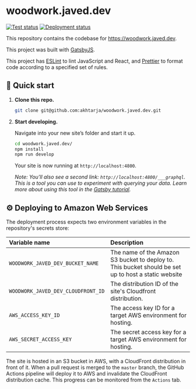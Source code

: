 # woodwork.javed.dev

[![Test status](https://github.com/akhtarja/woodwork.javed.dev/workflows/test/badge.svg)](https://github.com/akhtarja/woodwork.javed.dev/actions)
[![Deployment status](https://github.com/akhtarja/woodwork.javed.dev/workflows/gatsby-deploy/badge.svg)](https://github.com/akhtarja/woodwork.javed.dev/actions)

This repository contains the codebase for https://woodwork.javed.dev.

This project was built with [GatsbyJS](https://www.gatsbyjs.org/).

This project has [ESLint](https://eslint.org/) to lint JavaScript and React, and [Prettier](https://prettier.io/) to format code according to a specified set of rules.

## 🚀 Quick start

1.  **Clone this repo.**

    ```sh
    git clone git@github.com:akhtarja/woodwork.javed.dev.git
    ```

1.  **Start developing.**

    Navigate into your new site’s folder and start it up.

    ```sh
    cd woodwork.javed.dev/
    npm install
    npm run develop
    ```

    Your site is now running at `http://localhost:4800`.

    _Note: You'll also see a second link: _`http://localhost:4800/___graphql`_. This is a tool you can use to experiment with querying your data. Learn more about using this tool in the [Gatsby tutorial](https://www.gatsbyjs.org/tutorial/part-five/#introducing-graphiql)._

## ⚙️ Deploying to Amazon Web Services

The deployment process expects two environment variables in the repository's secrets store:

| Variable name                      | Description                                                                                          |
| :--------------------------------- | :--------------------------------------------------------------------------------------------------- |
| `WOODWORK_JAVED_DEV_BUCKET_NAME`   | The name of the Amazon S3 bucket to deploy to. This bucket should be set up to host a static website |
| `WOODWORK_JAVED_DEV_CLOUDFRONT_ID` | The distribution ID of the site's Cloudfront distribution.                                           |
| `AWS_ACCESS_KEY_ID`                | The access key ID for a target AWS environment for hosting.                                          |
| `AWS_SECRET_ACCESS_KEY`            | The secret access key for a target AWS environment for hosting.                                      |

The site is hosted in an S3 bucket in AWS, with a CloudFront distribution in front of it. When a pull request is merged to the `master` branch, the GitHub Actions pipeline will deploy it to AWS and invalidate the CloudFront distribution cache. This progress can be monitored from the `Actions` tab.
